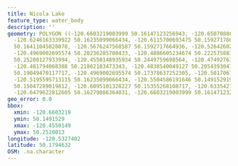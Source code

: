 ```yaml
---
title: Nicola Lake
feature_type: water_body
description: ''
geometry: POLYGON ((-120.6603219003999 50.16147123256943, -120.6507088632905 50.16762919922047,
  -120.6246163339922 50.16235099066434, -120.6115700693475 50.1592717664936, -120.5964638681781
  50.16411045828078, -120.5676247568587 50.1592717664936, -120.526426026391 50.18082217060344,
  -120.4969002695574 50.20236285700433, -120.4886605234674 50.22257588358509, -120.465314576208
  50.25200127933994, -120.4550148935934 50.2449759698564, -120.4749276133175 50.23223995657172,
  -120.481794068388 50.21862183473343, -120.4838540049127 50.20543930471435, -120.4769875498332
  50.19049470117717, -120.4969002695574 50.17378637252305, -120.5017067881121 50.17686466167785,
  -120.5195595713115 50.16235099066434, -120.5504586191646 50.14915291909529, -120.5813576670086
  50.15047289019812, -120.6095101328227 50.15355268108717, -120.6335427255963 50.15883186113462,
  -120.6479622812605 50.16279086364031, -120.6603219003999 50.16147123256943))
geo_error: 0.0
bbox:
  xmin: -120.6603219
  ymin: 50.1491529
  xmax: -120.4550149
  ymax: 50.2520013
longitude: -120.5327402
latitude: 50.1794632
OSM: .na.character
---
```

